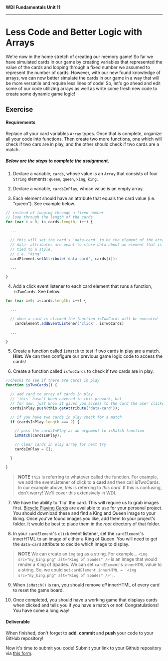 **WDI Fundamentals Unit 11**

---

# Less Code and Better Logic with Arrays

We're now in the home stretch of creating our memory game! So far we have simulated cards in our game by creating variables that represented the value of the cards and looping through a fixed number we assumed to represent the number of cards. However, with our new found knowledge of arrays, we can now better simulate the cards in our game in a way that will be more versatile and require less lines of code! So, let's go ahead and edit some of our code utilizing arrays as well as write some fresh new code to create some dynamic game logic!

## Exercise

#### Requirements

Replace all your card variables `Array` types. Once that is complete, organize all your code into functions. Then create two more functions, one which will check if two cars are in play, and the other should check if two cards are a match.

##### Below are the steps to complete the assignment.

1) Declare a variable, `cards`, whose value is an `Array` that consists of four `String` elements: `queen`, `queen`, `king`, `king`.


2) Declare a variable, `cardsInPlay`, whose value is an empty array.


3) Each element should have an attribute that equals the card value (i.e. "queen"). See example below.

```js
// instead of looping through a fixed number
// loop through the length of the cards
for (var i = 0; i< cards.length; i++) {

  ...

  // this will set the card's 'data-card' to be the element of the array
  // data- attributes are meant to store data about an element that is not
  // tied to a style.
  // i.e. "king"
  cardElement.setAttribute('data-card', cards[i]);

  ...

}
```

4) Add a click event listener to each card element that runs a function, `isTwoCards`. See below.

```js
for (var i=0; i<cards.length; i++) {

  ...

  // when a card is clicked the function isTwoCards will be executed
    cardElement.addEventListener('click', isTwoCards)

  ...

}

```

5) Create a function called `isMatch` to test if two cards in play are a match. **Hint:** We can then configure our previous game logic code to access the cards!


6) Create a function called `isTwoCards` to check if two cards are in play.

```js
//checks to see if there are cards in play
function isTwoCards() {

  // add card to array of cards in play
  // 'this' hasn't been covered in this prework, but
  // for now, just know it gives you access to the card the user clicked on
  cardsInPlay.push(this.getAttribute('data-card'));

  // if you have two cards in play check for a match
  if (cardsInPlay.length === 2) {

    // pass the cardsInPlay as an argument to isMatch function
    isMatch(cardsInPlay);

    // clear cards in play array for next try
    cardsInPlay = [];

  }

}
```

>  **NOTE** `this` is referring to whatever called the function. For example, we add the eventListener of click to a **card** and then call isTwoCards. In our example above, _this_ is referring to _this card_. If this is confusing, don't worry! We'll cover this extensively in WDI.

7) We have the ability to 'flip' the card. This will require us to grab images first. [Bicycle Playing Cards](http://wheels-cards.wc.lt/bicycle_cards.html) are available to use for your personal project. You should download these and find a King and Queen image to your liking. Once you've found images you like, add them to your project's folder. It would be best to place them in the _root_ directory of that folder.

8) In your `cardElement`'s `click` event listener, set the `cardElement`'s innerHTML to an image of either a King of Queen. You will need to get the `data-card` attribute to decide which image to display.

>  **NOTE** We can create an `img` tag as a string. For example... `<img src="my_king.png" alt="King of Spades" />` is an image that would render a King of Spades. We can set `cardElement`'s `innerHTML` value to a string. So, we could set `cardElement.innerHTML = '<img src="my_king.png" alt="King of Spades" />';`.

9) When `isMatch()` is ran, you should remove _all_ innerHTML of every card to reset the game board.

10) Once completed, you should have a working game that displays cards when clicked and tells you if you have a match or not! Congratulations! You have come a long way!

#### Deliverable

When finished, don't forget to **add**, **commit** and **push** your code to your GitHub repository!

Now it's time to submit you code! Submit your link to your Github repository via [this form](https://ga-immersives.typeform.com/to/UHC5Yp).
